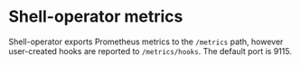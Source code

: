 # Shell-operator metrics

Shell-operator exports Prometheus metrics to the `/metrics` path, however user-created hooks are reported to `/metrics/hooks`. The default port is 9115.
